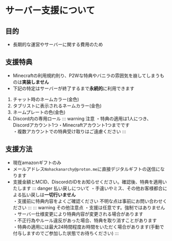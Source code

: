 # サーバー支援について
## 目的
 - 長期的な運営やサーバーに関する費用のため
## 支援特典
 - Minecraftの利用規約則り、P2Wな特典やバニラの雰囲気を崩してしまうものは**実装しません**
 - 下記の特定はサーバーが終了するまで**永続的**に利用できます
 1. チャット時のネームカラー(金色)
 2. タブリストに表示されるネームカラー(金色)
 3. ネームプレートの色(金色)
 4. Discord内の専用ロール
 ::: warning 注意
・特典の適用は1人につき、Discordアカウント1つ・Minecraftアカウント1つまでです  
・複数アカウントでの特典受け取りはご遠慮ください
 :::
##  支援方法
 - 現在amazonギフトのみ
 - メールアドレス`Nohackanarchy@proton.me`に直接デジタルギフトの送信になります
 - 支援金額とMCID、DiscordのIDをお知らせください。確認後、特典を適用いたします
::: danger 払い戻しについて
・手違いやミス、その他お客様都合による払い戻しは**一切行いません** <br>
・支援前に特典内容をよくご確認ください 不明な点は事前にお問い合わせください
:::
::: warning その他注意点
・支援は任意です。強制ではありません  
・サーバー仕様変更により特典内容が変更される場合があります  
・不正行為やルール違反があった場合、特典を取り消すことがあります  
・特典の適用には最大24時間程度お時間をいただく場合があります(手動で付与しますのでご参加した状態でお待ちください)
:::